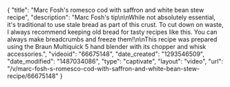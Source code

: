 {
    "title": "Marc Fosh's romesco cod with saffron and white bean stew recipe",
    "description": "Marc Fosh's tip\n\nWhile not absolutely essential, it's traditional to use stale bread as part of this crust. To cut down on waste, I always recommend keeping old bread for tasty recipes like this. You can always make breadcrumbs and freeze them!\n\nThis recipe was prepared using the Braun Multiquick 5 hand blender with its chopper and whisk accessories.",
    "videoid": "66675148",
    "date_created": "1293546509",
    "date_modified": "1487034086",
    "type": "captivate",
    "layout": "video",
    "url": "\/v\/marc-fosh-s-romesco-cod-with-saffron-and-white-bean-stew-recipe\/66675148"
}